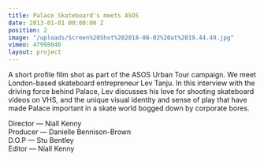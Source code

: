 ```yaml
---
title: Palace Skateboard's meets ASOS
date: 2013-01-01 00:00:00 Z
position: 2
image: "/uploads/Screen%20Shot%202018-08-02%20at%2019.44.49.jpg"
vimeo: 47998646
layout: project
---
```


A short profile film shot as part of the ASOS Urban Tour campaign. We meet London-based skateboard entrepreneur Lev Tanju. In this interview with the driving force behind Palace, Lev discusses his love for shooting skateboard videos on VHS, and the unique visual identity and sense of play that have made Palace important in a skate world bogged down by corporate bores.

Director — Niall Kenny  
Producer — Danielle Bennison-Brown  
D.O.P — Stu Bentley  
Editor — Niall Kenny  